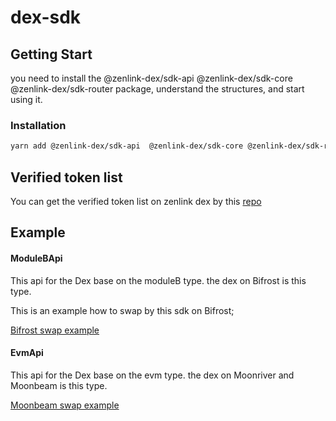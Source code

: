 # dex-sdk


## Getting Start

you need to install the @zenlink-dex/sdk-api  @zenlink-dex/sdk-core @zenlink-dex/sdk-router package, understand the structures, and start using it. 


### Installation 


```bash
yarn add @zenlink-dex/sdk-api  @zenlink-dex/sdk-core @zenlink-dex/sdk-router

```

## Verified token list

You can get the verified token list on zenlink dex by this 
[repo](https://github.com/zenlinkpro/token-list)

## Example
#### ModuleBApi 
This api for the Dex base on the moduleB type. the dex on Bifrost is this type. 

This is an example how to swap by this sdk on Bifrost;

 [Bifrost swap example](https://github.com/zenlinkpro/dex-sdk/blob/main/examples/bifrost.ts)





#### EvmApi

This api for the Dex base on the evm type. the dex on Moonriver and Moonbeam is this type. 


 [Moonbeam swap example](https://github.com/zenlinkpro/dex-sdk/blob/main/examples/moonbeam.ts)
